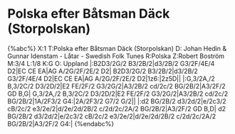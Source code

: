 # Polska efter Båtsman Däck (Storpolskan)

{%abc%}
X:1
T:Polska efter Båtsman Däck (Storpolskan)
D: Johan Hedin & Gunnar Idenstam - Låtar - Swedish Folk Tunes
R:Polska
Z:Robert Boström
M:3/4
L:1/8
K:G
O: Uppland
|:B2D3/2G/2 B3/2B/2|d3/2B/2 G3/2F/4E/4 D2|EC CE EA|AG A/2G/2F/2E/2 D2|
B2D3/2G/2 B3/2B/2|d3/2B/2 G3/2F/4E/4 D2|EC CE EA|AG A/2G/2F/2E/2 D2|1z6:|2z5D||
|:G,3/2A,/2 B,3/2C/2 D3/2D/2|E2 FE/2F/2 G3/2G/2|A3/2B/2 cd/2c/2 BG/2B/2|A3/2F/2 GD B,G|
G,3/2A,/2 B,3/2C/2 D3/2D/2|E2 FE/2F/2 G3/2G/2|A3/2B/2 cd/2c/2 BG/2B/2|1A/2F3/2 G4:|2A/2F3/2 G7/2 G/2||
|:d2 BG/2B/2 d3/2d/2|e/2c3/2 cB/2c/2 e3/2e/2|d/2e/2d/2B/2 c/2d/2c/2A/2 BG/2B/2|A3/2F/2 GD B,D|
d2 BG/2B/2 d3/2d/2|e/2c3/2 cB/2c/2 e3/2e/2|d/2e/2d/2B/2 c/2d/2c/2A/2 BG/2B/2|A3/2F/2 G4:|
{%endabc%}
